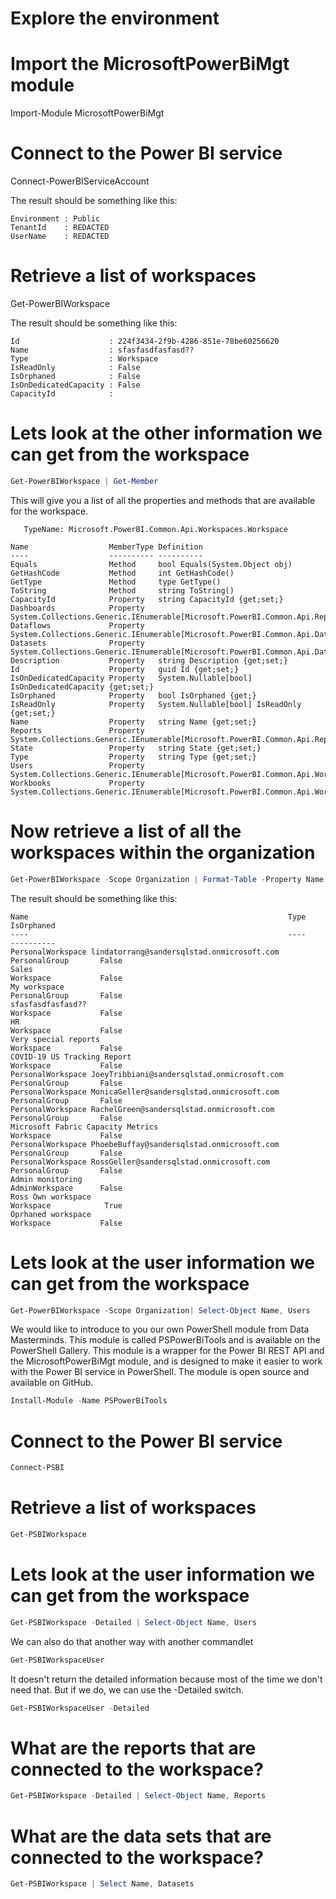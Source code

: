 # Explore the environment

# Import the MicrosoftPowerBiMgt module
Import-Module MicrosoftPowerBiMgt

# Connect to the Power BI service
Connect-PowerBIServiceAccount

The result should be something like this:
```console
Environment : Public
TenantId    : REDACTED
UserName    : REDACTED
```

# Retrieve a list of workspaces
Get-PowerBIWorkspace

The result should be something like this:
```console
Id                    : 224f3434-2f9b-4286-851e-78be60256620
Name                  : sfasfasdfasfasd??
Type                  : Workspace
IsReadOnly            : False
IsOrphaned            : False
IsOnDedicatedCapacity : False
CapacityId            :
```

# Lets look at the other information we can get from the workspace

```powershell
Get-PowerBIWorkspace | Get-Member
```

This will give you a list of all the properties and methods that are available for the workspace.

```console
   TypeName: Microsoft.PowerBI.Common.Api.Workspaces.Workspace

Name                  MemberType Definition
----                  ---------- ----------
Equals                Method     bool Equals(System.Object obj)
GetHashCode           Method     int GetHashCode()
GetType               Method     type GetType()
ToString              Method     string ToString()
CapacityId            Property   string CapacityId {get;set;}
Dashboards            Property   System.Collections.Generic.IEnumerable[Microsoft.PowerBI.Common.Api.Reports.Dashb...
Dataflows             Property   System.Collections.Generic.IEnumerable[Microsoft.PowerBI.Common.Api.Dataflows.Dat...
Datasets              Property   System.Collections.Generic.IEnumerable[Microsoft.PowerBI.Common.Api.Datasets.Data...
Description           Property   string Description {get;set;}
Id                    Property   guid Id {get;set;}
IsOnDedicatedCapacity Property   System.Nullable[bool] IsOnDedicatedCapacity {get;set;}
IsOrphaned            Property   bool IsOrphaned {get;}
IsReadOnly            Property   System.Nullable[bool] IsReadOnly {get;set;}
Name                  Property   string Name {get;set;}
Reports               Property   System.Collections.Generic.IEnumerable[Microsoft.PowerBI.Common.Api.Reports.Repor...
State                 Property   string State {get;set;}
Type                  Property   string Type {get;set;}
Users                 Property   System.Collections.Generic.IEnumerable[Microsoft.PowerBI.Common.Api.Workspaces.Wo...
Workbooks             Property   System.Collections.Generic.IEnumerable[Microsoft.PowerBI.Common.Api.Workbooks.Wor...
```


# Now retrieve a list of all the workspaces within the organization

```powershell
Get-PowerBIWorkspace -Scope Organization | Format-Table -Property Name, Id, Type, IsOrphaned
```

The result should be something like this:
```console
Name                                                          Type           IsOrphaned
----                                                          ----           ----------
PersonalWorkspace lindatorrang@sandersqlstad.onmicrosoft.com  PersonalGroup       False
Sales                                                         Workspace           False
My workspace                                                  PersonalGroup       False
sfasfasdfasfasd??                                             Workspace           False
HR                                                            Workspace           False
Very special reports                                          Workspace           False
COVID-19 US Tracking Report                                   Workspace           False
PersonalWorkspace JoeyTribbiani@sandersqlstad.onmicrosoft.com PersonalGroup       False
PersonalWorkspace MonicaGeller@sandersqlstad.onmicrosoft.com  PersonalGroup       False
PersonalWorkspace RachelGreen@sandersqlstad.onmicrosoft.com   PersonalGroup       False
Microsoft Fabric Capacity Metrics                             Workspace           False
PersonalWorkspace PhoebeBuffay@sandersqlstad.onmicrosoft.com  PersonalGroup       False
PersonalWorkspace RossGeller@sandersqlstad.onmicrosoft.com    PersonalGroup       False
Admin monitoring                                              AdminWorkspace      False
Ross Own workspace                                            Workspace            True
Oprhaned workspace                                            Workspace           False
```


# Lets look at the user information we can get from the workspace

```powershell
Get-PowerBIWorkspace -Scope Organization| Select-Object Name, Users
```

We would like to introduce to you our own PowerShell module from Data Masterminds. This module is called PSPowerBiTools and is available on the PowerShell Gallery. This module is a wrapper for the Power BI REST API and the MicrosoftPowerBiMgt module, and is designed to make it easier to work with the Power BI service in PowerShell. The module is open source and available on GitHub.

```powershell
Install-Module -Name PSPowerBiTools
```

# Connect to the Power BI service
```powershell
Connect-PSBI
```

# Retrieve a list of workspaces
```powershell
Get-PSBIWorkspace
```

# Lets look at the user information we can get from the workspace

```powershell
Get-PSBIWorkspace -Detailed | Select-Object Name, Users
```

We can also do that another way with another commandlet

```powershell
Get-PSBIWorkspaceUser
```

It doesn't return the detailed information because most of the time we don't need that. But if we do, we can use the -Detailed switch.

```powershell
Get-PSBIWorkspaceUser -Detailed
```

# What are the reports that are connected to the workspace?

```powershell
Get-PSBIWorkspace -Detailed | Select-Object Name, Reports
```

# What are the data sets that are connected to the workspace?

```powershell
Get-PSBIWorkspace | Select Name, Datasets
```

